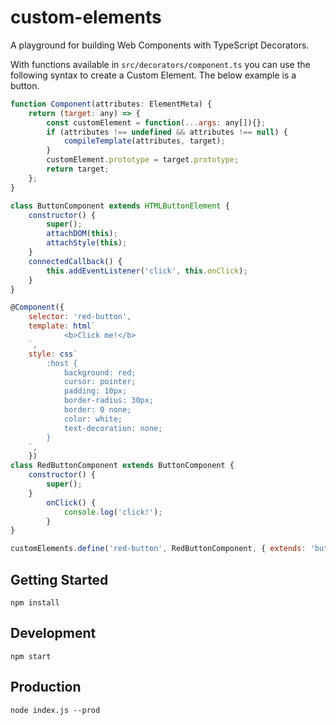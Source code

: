 # custom-elements

A playground for building Web Components with TypeScript Decorators.

With functions available in `src/decorators/component.ts` you can use the following syntax to create a Custom Element. The below example is a button.

```js
function Component(attributes: ElementMeta) {
    return (target: any) => {
        const customElement = function(...args: any[]){};
        if (attributes !== undefined && attributes !== null) {
            compileTemplate(attributes, target);
        }
        customElement.prototype = target.prototype;
        return target;
    };
}

class ButtonComponent extends HTMLButtonElement {
    constructor() {
        super();
        attachDOM(this);
		attachStyle(this);
    }
    connectedCallback() {
        this.addEventListener('click', this.onClick);
    }
}

@Component({
	selector: 'red-button',
	template: html`
            <b>Click me!</b>
    `,
	style: css`
        :host {
            background: red;
            cursor: pointer;
            padding: 10px;
            border-radius: 30px;
            border: 0 none;
            color: white;
            text-decoration: none;
        }
    `,
	})
class RedButtonComponent extends ButtonComponent {
	constructor() {
		super();
	}
        onClick() {
            console.log('click!');
        }
}

customElements.define('red-button', RedButtonComponent, { extends: 'button'});

```

## Getting Started

```
npm install
```

## Development

```
npm start
```

## Production

```
node index.js --prod
```
